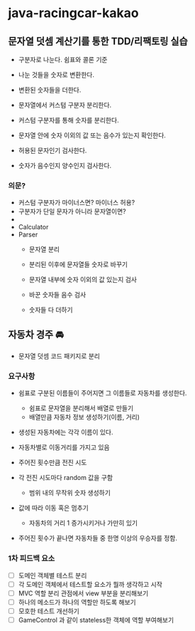 # java-racingcar-kakao


## 문자열 덧셈 계산기를 통한 TDD/리팩토링 실습

- 구분자로 나눈다. 쉼표와 콜론 기준
- 나눈 것들을 숫자로 변환한다.
- 변환된 숫자들을 더한다.

- 문자열에서 커스텀 구분자 분리한다.
- 커스텀 구분자를 통해 숫자를 분리한다.

- 문자열 안에 숫자 이외의 값 또는 음수가 있는지 확인한다.
- 허용된 문자인기 검사한다.
- 숫자가 음수인지 양수인지 검사한다.

### 의문?

- 커스텀 구분자가 마이너스면? 마이너스 허용?
- 구분자가 단일 문자가 아니라 문자열이면?
- 
- Calculator
- Parser
  - 문자열 분리
  - 분리된 이후에 문자열들 숫자로 바꾸기
  - 문자열 내부에 숫자 이외의 값 있는지 검사
  - 바꾼 숫자들 음수 검사

  - 숫자들 다 더하기

## 자동차 경주 🚘
- 문자열 덧셈 코드 패키지로 분리

### 요구사항
- 쉼표로 구분된 이름들이 주어지면 그 이름들로 자동차를 생성한다.
  - 쉼표로 문자열을 분리해서 배열로 만들기
  - 배열만큼 자동차 정보 생성하기(이름, 거리)
- 생성된 자동차에는 각각 이름이 있다.
- 자동차별로 이동거리를 가지고 있음

- 주어진 횟수만큼 전진 시도
- 각 전진 시도마다 random 값을 구함
  - 범위 내의 무작위 숫자 생성하기
- 값에 따라 이동 혹은 멈추기
  - 자동차의 거리 1 증가시키거나 가만히 있기

- 주어진 횟수가 끝나면 자동차들 중 한명 이상의 우승자를 정함.

### 1차 피드백 요소

- [ ] 도메인 객체별 테스트 분리
- [ ] 각 도메인 객체에서 테스트할 요소가 뭘까 생각하고 시작
- [ ] MVC 역할 분리 관점에서 view 부분을 분리해보기
- [ ] 하나의 메소드가 하나의 역할만 하도록 해보기
- [ ] 모호한 테스트 개선하기
- [ ] GameControl 과 같이 stateless한 객체에 역할 부여해보기